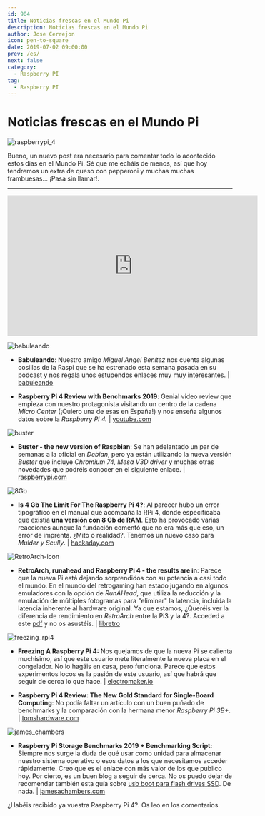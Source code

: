 ```yaml
---
id: 904
title: Noticias frescas en el Mundo Pi
description: Noticias frescas en el Mundo Pi
author: Jose Cerrejon
icon: pen-to-square
date: 2019-07-02 09:00:00
prev: /es/
next: false
category:
  - Raspberry PI
tag:
  - Raspberry PI
---
```


# Noticias frescas en el Mundo Pi

![raspberrypi_4](/images/2019/07/raspberrypi_4.jpg)

Bueno, un nuevo post era necesario para comentar todo lo acontecido estos dias en el Mundo Pi. Sé que me echáis de menos, así que hoy tendremos un extra de queso con pepperoni y muchas muchas frambuesas... ¡Pasa sin llamar!.

- - -
<iframe width="560" height="315" src="https://www.youtube.com/embed/eVqz8qBJSZ0" frameborder="0" allow="accelerometer; autoplay; encrypted-media; gyroscope; picture-in-picture" allowfullscreen></iframe>

![babuleando](/images/2019/07/babuleando.jpg)

* **Babuleando**: Nuestro amigo *Miguel Angel Benítez* nos cuenta algunas cosillas de la Raspi que se ha estrenado esta semana pasada en su podcast y nos regala unos estupendos enlaces muy muy interesantes. | [babuleando](https://www.babuleando.com/raspberry-pi-4/)

* **Raspberry Pi 4 Review with Benchmarks 2019**: Genial video review que empieza con nuestro protagonista visitando un centro de la cadena *Micro Center* (¡Quiero una de esas en España!) y nos enseña algunos datos sobre la *Raspberry Pi 4.* | [youtube.com](https://www.youtube.com/watch?v=Mo149duJ73I)

![buster](/images/2019/07/buster.png)

* **Buster - the new version of Raspbian**: Se han adelantado un par de semanas a la oficial en *Debian*, pero ya están utilizando la nueva versión *Buster* que incluye *Chromium 74, Mesa V3D driver* y muchas otras novedades que podréis conocer en el siguiente enlace. | [raspberrypi.com](https://www.raspberrypi.org/blog/buster-the-new-version-of-raspbian/)

![8Gb](/images/2019/07/8Gb.png)

* **Is 4 Gb The Limit For The Raspberry Pi 4?**: Al parecer hubo un error tipográfico en el manual que acompaña la RPi 4, donde especificaba que existía **una versión con 8 Gb de RAM**. Esto ha provocado varias reacciones aunque la fundación comentó que no era más que eso, un error de imprenta. ¿Mito o realidad?. Tenemos un nuevo caso para *Mulder y Scully*. | [hackaday.com](https://hackaday.com/2019/06/25/is-4gb-the-limit-for-the-raspberry-pi-4/)

![RetroArch-icon](/images/2019/07/RetroArch-icon.png)

* **RetroArch, runahead and Raspberry Pi 4 - the results are in**: Parece que la nueva Pi está dejando sorprendidos con su potencia a casi todo el mundo. En el mundo del retrogaming han estado jugando en algunos emuladores con la opción de *RunAHead*, que utiliza la reducción y la emulación de múltiples fotogramas para "eliminar" la latencia, incluida la latencia inherente al hardware original. Ya que estamos, ¿Queréis ver la diferencia de rendimiento en *RetroArch* entre la Pi3 y la 4?. Acceded a este [pdf](https://www.docdroid.net/OgeIvtm/rpi203420comparison20sheet.pdf) y no os asustéis. | [libretro](https://www.libretro.com/index.php/retroarch-runahead-and-raspberry-pi-4-the-results-are-in/)

![freezing_rpi4](/images/2019/07/freezing_rpi4.jpg)

* **Freezing A Raspberry Pi 4:** Nos quejamos de que la nueva Pi se calienta muchísimo, así que este usuario mete literalmente la nueva placa en el congelador. No lo hagáis en casa, pero funciona. Parece que estos experimentos locos es la pasión de este usuario, así que habrá que seguir de cerca lo que hace. | [electromaker.io](https://www.electromaker.io/project/view/freezing-a-raspberry-pi-4)

* **Raspberry Pi 4 Review: The New Gold Standard for Single-Board Computing**: No podía faltar un artículo con un buen puñado de benchmarks y la comparación con la hermana menor *Raspberry Pi 3B+*. | [tomshardware.com](https://www.tomshardware.com/reviews/raspberry-pi-4-b,6193.html)

![james_chambers](/images/2019/07/james_chambers.jpg)

* **Raspberry Pi Storage Benchmarks 2019 + Benchmarking Script:** Siempre nos surge la duda de qué usar como unidad para almacenar nuestro sistema operativo o esos datos a los que necesitamos acceder rápidamente. Creo que es el enlace con más valor de los que publico hoy. Por cierto, es un buen blog a seguir de cerca. No os puedo dejar de recomendar también esta guía sobre [usb boot para flash drives SSD](https://jamesachambers.com/raspberry-pi-4-usb-boot-config-guide-for-ssd-flash-drives/). De nada. | [jamesachambers.com](https://jamesachambers.com/raspberry-pi-storage-benchmarks-2019-benchmarking-script/)

¿Habéis recibido ya vuestra Raspberry Pi 4?. Os leo en los comentarios.